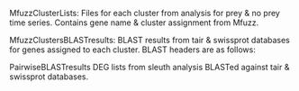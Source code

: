 MfuzzClusterLists: 
Files for each cluster from analysis for prey & no prey time series. Contains gene name & cluster assignment from Mfuzz.

MfuzzClustersBLASTresults:
BLAST results from tair & swissprot databases for genes assigned to each cluster. BLAST headers are as follows:

PairwiseBLASTresults
DEG lists from sleuth analysis BLASTed against tair & swissprot databases.
